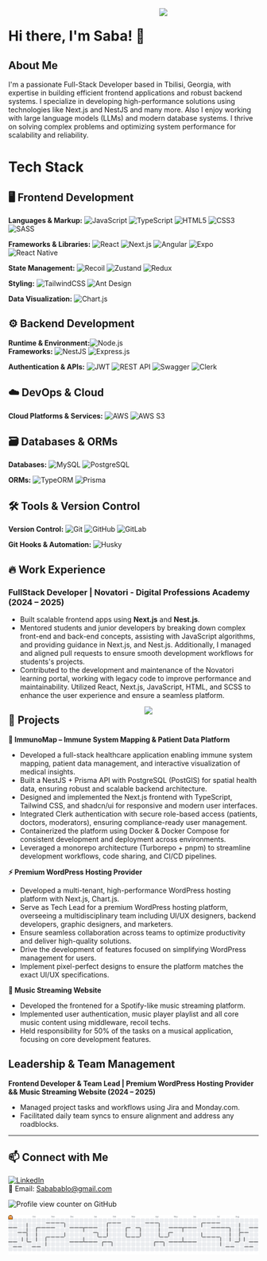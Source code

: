 <img align='right' src='https://user-images.githubusercontent.com/5713670/87202985-820dcb80-c2b6-11ea-9f56-7ec461c497c3.gif' width='200'>

## <h1>Hi there, I'm Saba! 👋</h1>

## About Me
I'm a passionate Full-Stack Developer based in Tbilisi, Georgia, with expertise in building efficient frontend applications and robust backend systems. I specialize in developing high-performance solutions using technologies like Next.js and NestJS and many more. Also I enjoy working with large language models (LLMs) and modern database systems. I thrive on solving complex problems and optimizing system performance for scalability and reliability.

## <h1>Tech Stack</h1>

## 🖥️ Frontend Development

**Languages & Markup:** 
![JavaScript](https://img.shields.io/badge/JavaScript-F7DF1E?logo=javascript&logoColor=black)
![TypeScript](https://img.shields.io/badge/TypeScript-3178C6?logo=typescript&logoColor=white)
![HTML5](https://img.shields.io/badge/HTML5-E34F26?logo=html5&logoColor=white)
![CSS3](https://img.shields.io/badge/CSS3-1572B6?logo=css3&logoColor=white)
![SASS](https://img.shields.io/badge/SASS-CC6699?logo=sass&logoColor=white)

**Frameworks & Libraries:**
![React](https://img.shields.io/badge/React-20232A?logo=react&logoColor=61DAFB)
![Next.js](https://img.shields.io/badge/Next.js-000000?logo=nextdotjs&logoColor=white)
![Angular](https://img.shields.io/badge/Angular-DD0031?logo=angular&logoColor=white)
![Expo](https://img.shields.io/badge/Expo-000020?logo=expo&logoColor=white)
![React Native](https://img.shields.io/badge/React_Native-20232A?logo=react&logoColor=61DAFB)

**State Management:**
![Recoil](https://img.shields.io/badge/Recoil-3578E5?logo=recoil&logoColor=white)
![Zustand](https://img.shields.io/badge/Zustand-2D3748?logo=zustand&logoColor=white)
![Redux](https://img.shields.io/badge/Redux-764ABC?logo=redux&logoColor=white)

**Styling:**
![TailwindCSS](https://img.shields.io/badge/TailwindCSS-38B2AC?logo=tailwindcss&logoColor=white)
![Ant Design](https://img.shields.io/badge/Ant%20Design-0170FE?logo=ant-design&logoColor=white&labelColor=0170FE)

**Data Visualization:**
![Chart.js](https://img.shields.io/badge/Chart.js-FF6384?logo=chartdotjs&logoColor=white)

## ⚙️ Backend Development
**Runtime & Environment:**![Node.js](https://img.shields.io/badge/Node.js-339933?logo=node.js&logoColor=white)  
**Frameworks:**
![NestJS](https://img.shields.io/badge/NestJS-E0234E?logo=nestjs&logoColor=white)
![Express.js](https://img.shields.io/badge/Express.js-000000?logo=express&logoColor=white)

**Authentication & APIs:**
![JWT](https://img.shields.io/badge/JWT-black?logo=jsonwebtokens&logoColor=white)
![REST API](https://img.shields.io/badge/REST--API-00BCD4?logo=fastapi&logoColor=white)
![Swagger](https://img.shields.io/badge/Swagger-85EA2D?logo=swagger&logoColor=black)
![Clerk](https://img.shields.io/badge/Clerk-000000?logo=clerk&logoColor=white)

## ☁️ DevOps & Cloud
**Cloud Platforms & Services:**
![AWS](https://img.shields.io/badge/AWS-232F3E?logo=amazonaws&logoColor=white)
![AWS S3](https://img.shields.io/badge/AWS_S3-569A31?logo=amazons3&logoColor=white)

## 🗃️ Databases & ORMs
**Databases:**
![MySQL](https://img.shields.io/badge/MySQL-4479A1?logo=mysql&logoColor=white)
![PostgreSQL](https://img.shields.io/badge/PostgreSQL-316192?logo=postgresql&logoColor=white)

**ORMs:**
![TypeORM](https://img.shields.io/badge/TypeORM-2E72D2?logo=typeorm&logoColor=white)
![Prisma](https://img.shields.io/badge/Prisma-2D3748?logo=prisma&logoColor=white)

## 🛠️ Tools & Version Control
**Version Control:**
![Git](https://img.shields.io/badge/Git-F05032?logo=git&logoColor=white)
![GitHub](https://img.shields.io/badge/GitHub-181717?logo=github&logoColor=white)
![GitLab](https://img.shields.io/badge/GitLab-FC6D26?logo=gitlab&logoColor=white)

**Git Hooks & Automation:**
![Husky](https://img.shields.io/badge/Husky-1d4f2f?logo=git&logoColor=white)

## 🔥 Work Experience

### FullStack Developer | Novatori - Digital Professions Academy (2024 – 2025)
- Built scalable frontend apps using **Next.js** and **Nest.js**.
- Mentored students and junior developers by breaking down complex front-end and back-end concepts, assisting with JavaScript algorithms, and providing guidance in Next.js, and Nest.js. Additionally, I managed and aligned pull requests to ensure smooth development workflows for students's projects.
- Contributed to the development and maintenance of the Novatori learning portal, working with legacy code to improve performance and maintainability. Utilized React, Next.js, JavaScript, HTML, and SCSS to enhance the user experience and ensure a seamless platform.

<img align='right' src="https://media.giphy.com/media/836HiJc7pgzy8iNXCn/giphy.gif" width="230" />

## 🚀 Projects
**🧬 ImmunoMap – Immune System Mapping & Patient Data Platform**

- Developed a full-stack healthcare application enabling immune system mapping, patient data management, and interactive visualization of medical insights.
- Built a NestJS + Prisma API with PostgreSQL (PostGIS) for spatial health data, ensuring robust and scalable backend architecture.
- Designed and implemented the Next.js frontend with TypeScript, Tailwind CSS, and shadcn/ui for responsive and modern user interfaces.
- Integrated Clerk authentication with secure role-based access (patients, doctors, moderators), ensuring compliance-ready user management.
- Containerized the platform using Docker & Docker Compose for consistent development and deployment across environments.
- Leveraged a monorepo architecture (Turborepo + pnpm) to streamline development workflows, code sharing, and CI/CD pipelines.

**⚡ Premium WordPress Hosting Provider**
- Developed a multi-tenant, high-performance WordPress hosting platform with Next.js, Chart.js.
- Serve as Tech Lead for a premium WordPress hosting platform, overseeing a multidisciplinary team including UI/UX designers, backend developers, graphic designers, and marketers.
- Ensure seamless collaboration across teams to optimize productivity and deliver high-quality solutions.
- Drive the development of features focused on simplifying WordPress management for users.
- Implement pixel-perfect designs to ensure the platform matches the exact UI/UX specifications.
  
**🎵 Music Streaming Website**
- Developed the frontened for a Spotify-like music streaming platform.
- Implemented user authentication, music player playlist and all core music content using middleware, recoil techs.
- Held responsibility for 50% of the tasks on a musical application, focusing on core development features.

## Leadership & Team Management
**Frontend Developer & Team Lead | Premium WordPress Hosting Provider && Music Streaming Website (2024 – 2025)**
- Managed project tasks and workflows using Jira and Monday.com.
- Facilitated daily team syncs to ensure alignment and address any roadblocks.
<hr />


## 📫 Connect with Me
[![LinkedIn](https://img.shields.io/badge/LinkedIn-0077B5?logo=linkedin&logoColor=white)](https://www.linkedin.com/in/saba-babluani-642835303/) <br />
📧 Email: Sababablo@gmail.com <br />

![Profile view counter on GitHub](https://komarev.com/ghpvc/?username=sabababluani)
<p>
       <picture>
        <source media="(prefers-color-scheme: dark)" srcset="https://raw.githubusercontent.com/RomaLetodiani/RomaLetodiani/output/pacman-contribution-graph-dark.svg">
        <source media="(prefers-color-scheme: light)" srcset="https://raw.githubusercontent.com/RomaLetodiani/RomaLetodiani/output/pacman-contribution-graph.svg">
        <img alt="pacman contribution graph" src="https://raw.githubusercontent.com/RomaLetodiani/RomaLetodiani/output/pacman-contribution-graph.svg">
       </picture>
</p>
